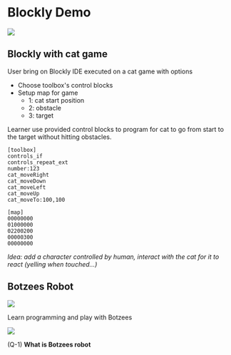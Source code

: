 
# Blockly Demo

![](https://www.christmastoysguide.com/wp-content/uploads/2019/05/Pai-Technology-Botzees.jpg)

## Blockly with cat game

User bring on Blockly IDE executed on a cat game with options
- Choose toolbox's control blocks
- Setup map for game
  - 1: cat start position
  - 2: obstacle
  - 3: target
  
Learner use provided control blocks to program for cat to go from start to the target without hitting obstacles.

~~~[blocklycat](height=510px)
[toolbox]
controls_if
controls_repeat_ext
number:123
cat_moveRight
cat_moveDown
cat_moveLeft
cat_moveUp
cat_moveTo:100,100

[map]
00000000
01000000
02200200
00000300
00000000
~~~

*Idea: add a character controlled by human, interact with the cat for it to react (yelling when touched...)*

## Botzees Robot

![](https://www.youtube.com/watch?v=0y42qvRU454)

Learn programming and play with Botzees

![](https://blog.bestbuy.ca/wp-content/uploads/2019/09/Botzees-Coding-AR-Robotics-Kit-4.jpg)



(Q-1) **What is Botzees robot**


